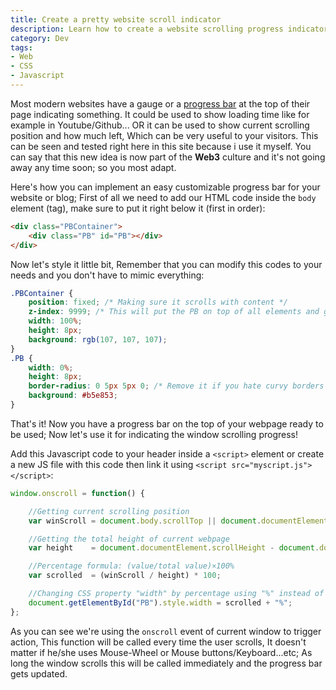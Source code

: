 ```yaml
---
title: Create a pretty website scroll indicator
description: Learn how to create a website scrolling progress indicator 
category: Dev
tags:
- Web
- CSS
- Javascript
---
```


Most modern websites have a gauge or a [progress bar](https://en.wikipedia.org/wiki/Progress_bar) at the top of their page indicating something. It could be used to show loading time like for example in Youtube/Github... OR it can be used to show current scrolling position and how much left, Which can be very useful to your visitors. This can be seen and tested right here in this site because i use it myself. You can say that this new idea is now part of the **Web3** culture and it's not going away any time soon; so you most adapt.<!--more-->

Here's how you can implement an easy customizable progress bar for your website or blog; First of all we need to add our HTML code inside the `body` element (tag), make sure to put it right below it (first in order):
```html
<div class="PBContainer">
    <div class="PB" id="PB"></div>
</div>
```
Now let's style it little bit, Remember that you can modify this codes to your needs and you don't have to mimic everything:
```css
.PBContainer {
	position: fixed; /* Making sure it scrolls with content */
	z-index: 9999; /* This will put the PB on top of all elements and give it priority */
	width: 100%;
	height: 8px;
	background: rgb(107, 107, 107);
}
.PB {
	width: 0%;
	height: 8px;
	border-radius: 0 5px 5px 0; /* Remove it if you hate curvy borders */
	background: #b5e853;
}
```
That's it! Now you have a progress bar on the top of your webpage ready to be used; Now let's use it for indicating the window scrolling progress!

Add this Javascript code to your header inside a `<script>` element or create a new JS file with this code then link it using `<script src="myscript.js"></script>`:
```javascript
window.onscroll = function() {

    //Getting current scrolling position
    var winScroll = document.body.scrollTop || document.documentElement.scrollTop;

    //Getting the total height of current webpage
    var height    = document.documentElement.scrollHeight - document.documentElement.clientHeight;

    //Percentage formula: (value/total value)×100%
    var scrolled  = (winScroll / height) * 100;

    //Changing CSS property "width" by percentage using "%" instead of "px" or "cm"...
    document.getElementById("PB").style.width = scrolled + "%";
};
```
As you can see we're using the `onscroll` event of current window to trigger action, This function will be called every time the user scrolls, It doesn't matter if he/she uses Mouse-Wheel or Mouse buttons/Keyboard...etc; As long the window scrolls this will be called immediately and the progress bar gets updated.
